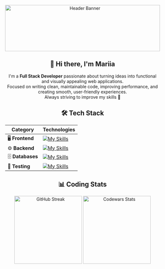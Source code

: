 <div align="center">

<img 
  src="https://img.freepik.com/premium-photo/digital-background-purple-matrix-coding-hacking-concept-abstract-data-concept-3d-rendering_634443-1374.jpg?w=900" 
  style="width: 100%; height: 150px; object-fit: cover; object-position: center;" 
  alt="Header Banner"
/>

## 👾 Hi there, I'm Mariia
I'm a **Full Stack Developer** passionate about turning ideas into functional and visually appealing web applications.  
Focused on writing clean, maintainable code, improving performance, and creating smooth, user-friendly experiences.  
Always striving to improve my skills  🚀

## 🛠️ Tech Stack

| Category | Technologies |
|----------|-------------|
| 🖥️ **Frontend** | [![My Skills](https://skillicons.dev/icons?i=html,css,js,ts,react,next,tailwind,redux)](https://skillicons.dev) |
| ⚙️ **Backend** | [![My Skills](https://skillicons.dev/icons?i=nodejs,express,nestjs,graphql)](https://skillicons.dev) |
| 🗄️ **Databases** |[![My Skills](https://skillicons.dev/icons?i=mongodb,postgres)](https://skillicons.dev) |
| 🧪 **Testing** | [![My Skills](https://skillicons.dev/icons?i=jest,vitest)](https://skillicons.dev) |

## 📊 Coding Stats

<div>
  <img src="https://streak-stats.demolab.com?user=filisinia&theme=midnight-purple" height="220" alt="GitHub Streak" />
  <img src="https://github.r2v.ch/codewars?user=filisinia&stroke=white&theme=gradient_midnight_puple" height="220" alt="Codewars Stats" />
</div>

</div>
